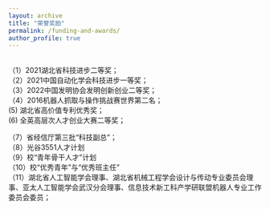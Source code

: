 ```yaml
---
layout: archive
title: "荣誉奖励"
permalink: /funding-and-awards/
author_profile: true
---
```


<br>
（1）2021湖北省科技进步二等奖；<br>
（2）2021中国自动化学会科技进步一等奖；<br>
（3）2022中国发明协会发明创新创业二等奖；<br>
（4）2016机器人抓取与操作挑战赛世界第二名；<br>
 (5) 湖北省高价值专利优秀奖；<br>
 (6) 全英高层次人才创业大赛二等奖；<br>
 
（7）省经信厅第三批“科技副总”；<br>
（8）光谷3551人才计划<br>
（9）校“青年骨干人才”计划<br>
（10）校“优秀青年”与“优秀班主任”<br>
（11）湖北省人工智能学会理事、湖北省机械工程学会设计与传动专业委员会理事、亚太人工智能学会武汉分会理事、信息技术新工科产学研联盟机器人专业工作委员会委员；


